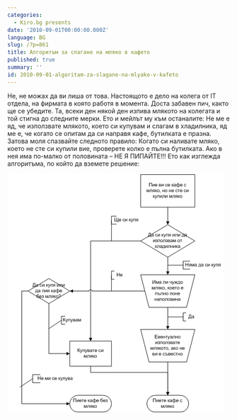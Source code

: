 ```yaml
---
categories:
  - Kiro.bg presents
date: '2010-09-01T00:00:00.000Z'
language: BG
slug: /?p=861
title: Алгоритъм за слагане на мляко в кафето
published: true
summary: ''
id: 2010-09-01-algoritam-za-slagane-na-mlyako-v-kafeto
---
```


Не, не можах да ви лиша от това. Настоящото е дело на колега от IT отдела, на фирмата в която работя в момента. Доста забавен пич, както ще се убедите. Та, всеки ден някой ден изпива млякото на колегата и той стигна до следните мерки. Ето и мейлът му към останалите: Не ме е яд, че използвате млякото, което си купувам и слагам в хладилника, яд ме е, че когато се опитам да си направя кафе, бутилката е празна. Затова моля спазвайте следното правило: Когато си наливате мляко, което не сте си купили вие, проверете колко е пълна бутилката. Ако в нея има по-малко от половината – НЕ Я ПИПАЙТЕ!!! Ето как изглежда алгоритъма, по който да вземете решение: 

![](https://raw.githubusercontent.com/kirilchristov/blog_images/main/2010/09/algorhytm.png)
